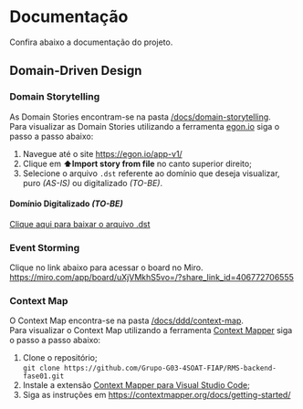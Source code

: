 # Documentação

Confira abaixo a documentação do projeto.

## Domain-Driven Design

### Domain Storytelling

As Domain Stories encontram-se na pasta [/docs/domain-storytelling](/docs/domain-storytelling).\
Para visualizar as Domain Stories utilizando a ferramenta [egon.io](https://egon.io/) siga o passo a passo abaixo:
1. Navegue até o site https://egon.io/app-v1/
2. Clique em **⬆️Import story from file** no canto superior direito;
3. Selecione o arquivo `.dst` referente ao domínio que deseja visualizar, puro *(AS-IS)* ou digitalizado *(TO-BE)*.

#### Domínio Digitalizado *(TO-BE)*

[Clique aqui para baixar o arquivo .dst](/docs/ddd/domain-storytelling/domain-story-digitalizado.dst)

### Event Storming

Clique no link abaixo para acessar o board no Miro.\
https://miro.com/app/board/uXjVMkhS5vo=/?share_link_id=406772706555

### Context Map

O Context Map encontra-se na pasta [/docs/ddd/context-map](/docs/ddd/context-map).\
Para visualizar o Context Map utilizando a ferramenta [Context Mapper](https://contextmapper.org/) siga o passo a passo abaixo:
1. Clone o repositório;\
   `git clone https://github.com/Grupo-G03-4SOAT-FIAP/RMS-backend-fase01.git`
3. Instale a extensão [Context Mapper para Visual Studio Code](https://marketplace.visualstudio.com/items?itemName=contextmapper.context-mapper-vscode-extension);
4. Siga as instruções em https://contextmapper.org/docs/getting-started/